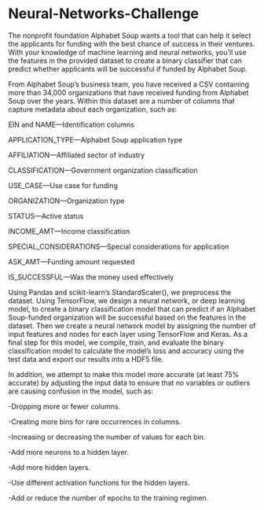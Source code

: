 # Neural-Networks-Challenge

The nonprofit foundation Alphabet Soup wants a tool that can help it select the applicants for funding with the best chance of success in their ventures. With your knowledge of machine learning and neural networks, you’ll use the features in the provided dataset to create a binary classifier that can predict whether applicants will be successful if funded by Alphabet Soup.

From Alphabet Soup’s business team, you have received a CSV containing more than 34,000 organizations that have received funding from Alphabet Soup over the years. Within this dataset are a number of columns that capture metadata about each organization, such as:

EIN and NAME—Identification columns

APPLICATION_TYPE—Alphabet Soup application type

AFFILIATION—Affiliated sector of industry

CLASSIFICATION—Government organization classification

USE_CASE—Use case for funding

ORGANIZATION—Organization type

STATUS—Active status

INCOME_AMT—Income classification

SPECIAL_CONSIDERATIONS—Special considerations for application

ASK_AMT—Funding amount requested

IS_SUCCESSFUL—Was the money used effectively


Using Pandas and scikit-learn’s StandardScaler(), we preprocess the dataset. Using TensorFlow, we design a neural network, or deep learning model, to create a binary classification model that can predict if an Alphabet Soup-funded organization will be successful based on the features in the dataset. Then we create a neural network model by assigning the number of input features and nodes for each layer using TensorFlow and Keras. As a final step for this model, we compile, train, and evaluate the binary classification model to calculate the model’s loss and accuracy using the test data and export our results into a HDF5 file.

In addition, we attempt to make this model more accurate (at least 75% accurate) by adjusting the input data to ensure that no variables or outliers are causing confusion in the model, such as:

-Dropping more or fewer columns.

-Creating more bins for rare occurrences in columns.

-Increasing or decreasing the number of values for each bin.

-Add more neurons to a hidden layer.

-Add more hidden layers.

-Use different activation functions for the hidden layers.

-Add or reduce the number of epochs to the training regimen.

